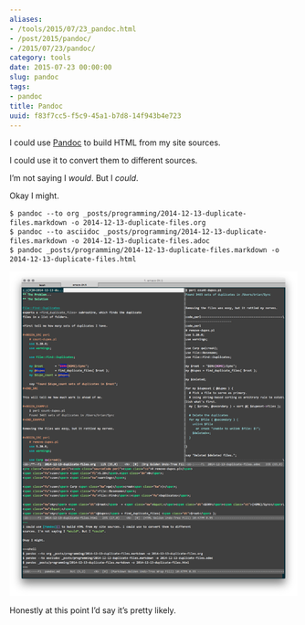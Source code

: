 ```yaml
---
aliases:
- /tools/2015/07/23_pandoc.html
- /post/2015/pandoc/
- /2015/07/23/pandoc/
category: tools
date: 2015-07-23 00:00:00
slug: pandoc
tags:
- pandoc
title: Pandoc
uuid: f83f7cc5-f5c9-45a1-b7d8-14f943b4e723
---
```


I could use [Pandoc](http://pandoc.org/) to build HTML from my site
sources.

I could use it to convert them to different sources.

I’m not saying I *would*. But I *could*.

Okay I might.

    $ pandoc --to org _posts/programming/2014-12-13-duplicate-files.markdown -o 2014-12-13-duplicate-files.org
    $ pandoc --to asciidoc _posts/programming/2014-12-13-duplicate-files.markdown -o 2014-12-13-duplicate-files.adoc
    $ pandoc _posts/programming/2014-12-13-duplicate-files.markdown -o 2014-12-13-duplicate-files.html

![Pandoc output in Emacs](emacs-pandoc.png)

Honestly at this point I’d say it’s pretty likely.